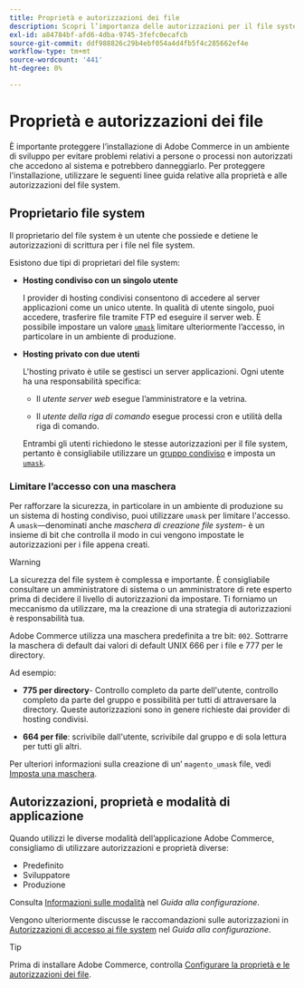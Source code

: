 ```yaml
---
title: Proprietà e autorizzazioni dei file
description: Scopri l’importanza delle autorizzazioni per il file system quando utilizzi le installazioni locali di Adobe Commerce.
exl-id: a84784bf-afd6-4dba-9745-3fefc0ecafcb
source-git-commit: ddf988826c29b4ebf054a4d4fb5f4c285662ef4e
workflow-type: tm+mt
source-wordcount: '441'
ht-degree: 0%

---
```


# Proprietà e autorizzazioni dei file

È importante proteggere l’installazione di Adobe Commerce in un ambiente di sviluppo per evitare problemi relativi a persone o processi non autorizzati che accedono al sistema e potrebbero danneggiarlo. Per proteggere l&#39;installazione, utilizzare le seguenti linee guida relative alla proprietà e alle autorizzazioni del file system.

## Proprietario file system

Il proprietario del file system è un utente che possiede e detiene le autorizzazioni di scrittura per i file nel file system.

Esistono due tipi di proprietari del file system:

- **Hosting condiviso con un singolo utente**

  I provider di hosting condivisi consentono di accedere al server applicazioni come un unico utente. In qualità di utente singolo, puoi accedere, trasferire file tramite FTP ed eseguire il server web. È possibile impostare un valore [`umask`](#restrict-access-with-a-umask) limitare ulteriormente l’accesso, in particolare in un ambiente di produzione.

- **Hosting privato con due utenti**

  L&#39;hosting privato è utile se gestisci un server applicazioni. Ogni utente ha una responsabilità specifica:

   - Il _utente server web_ esegue l’amministratore e la vetrina.

   - Il _utente della riga di comando_ esegue processi cron e utilità della riga di comando.

  Entrambi gli utenti richiedono le stesse autorizzazioni per il file system, pertanto è consigliabile utilizzare un [gruppo condiviso](configure-permissions.md#set-ownership-and-permissions-for-two-users) e imposta un [`umask`](#restrict-access-with-a-umask).

### Limitare l’accesso con una maschera

Per rafforzare la sicurezza, in particolare in un ambiente di produzione su un sistema di hosting condiviso, puoi utilizzare `umask` per limitare l&#39;accesso. A `umask`—denominati anche _maschera di creazione file system_- è un insieme di bit che controlla il modo in cui vengono impostate le autorizzazioni per i file appena creati.

>[!WARNING]
>
>La sicurezza del file system è complessa e importante. È consigliabile consultare un amministratore di sistema o un amministratore di rete esperto prima di decidere il livello di autorizzazioni da impostare. Ti forniamo un meccanismo da utilizzare, ma la creazione di una strategia di autorizzazioni è responsabilità tua.

Adobe Commerce utilizza una maschera predefinita a tre bit: `002`. Sottrarre la maschera di default dai valori di default UNIX 666 per i file e 777 per le directory.

Ad esempio:

- **775 per directory**- Controllo completo da parte dell&#39;utente, controllo completo da parte del gruppo e possibilità per tutti di attraversare la directory. Queste autorizzazioni sono in genere richieste dai provider di hosting condivisi.

- **664 per file**: scrivibile dall&#39;utente, scrivibile dal gruppo e di sola lettura per tutti gli altri.

Per ulteriori informazioni sulla creazione di un’ `magento_umask` file, vedi [Imposta una maschera](../../next-steps/set-umask.md).

## Autorizzazioni, proprietà e modalità di applicazione

Quando utilizzi le diverse modalità dell’applicazione Adobe Commerce, consigliamo di utilizzare autorizzazioni e proprietà diverse:

- Predefinito
- Sviluppatore
- Produzione

Consulta [Informazioni sulle modalità](../../../configuration/bootstrap/application-modes.md) nel _Guida alla configurazione_.

Vengono ulteriormente discusse le raccomandazioni sulle autorizzazioni in [Autorizzazioni di accesso ai file system](../../../configuration/deployment/file-system-permissions.md) nel _Guida alla configurazione_.

>[!TIP]
>
>Prima di installare Adobe Commerce, controlla [Configurare la proprietà e le autorizzazioni dei file](configure-permissions.md).
